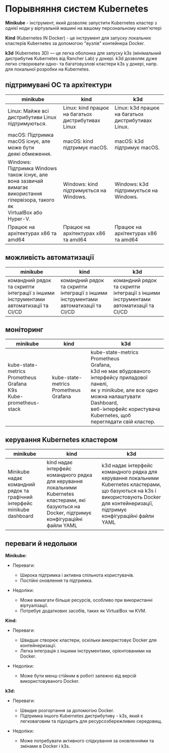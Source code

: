 # Порывняння систем Kubernetes

**Minikube** - інструмент, який дозволяє запустити Kubernetes кластер з однієї ноди у віртуальній машині на вашому персональному комп'ютері

**Kind** (Kubernetes IN Docker) - це інструмент для запуску локальних кластерів Kubernetes за допомогою "вузлів" контейнера Docker.

**k3d** (Kubernetes 3D) — це легка оболонка для запуску k3s (мінімальний дистрибутив Kubernetes від Rancher Lab) у докері. k3d дозволяє дуже легко створювати одно- та багатовузлові кластери k3s у докері, напр. для локальної розробки на Kubernetes.

## підтримувані ОС та архітектури

| minikube                                                                                                                            | kind                                               | k3d                                                |
|-------------------------------------------------------------------------------------------------------------------------------------|----------------------------------------------------|----------------------------------------------------|
| Linux: Майже всі дистрибутиви Linux підтримуються.                                                                                  | Linux: kind працює на багатьох дистрибутивах Linux | Linux: k3d працює на багатьох дистрибутивах Linux. |
| macOS: Підтримка macOS існує, але може бути <br> деякі обмеження.                                                                   | macOS: kind підтримує macOS.                       | macOS: k3d підтримує macOS.                        |
| Windows: Підтримка Windows також існує, але вона зазвичай<br>вимагає використання гіпервізора, такого як<br>VirtualBox або Hyper-V. | Windows: kind підтримується на Windows.            | Windows: k3d підтримується на Windows.             |
| Працює на архітектурах x86 та amd64                                                                                                 | Працює на архітектурах x86 та amd64                | Працює на архітектурах x86 та amd64                |


## можливість автоматизації

| minikube                                                                            | kind                                                                                | k3d                                                                                |
|-------------------------------------------------------------------------------------|-------------------------------------------------------------------------------------|------------------------------------------------------------------------------------|
| командний рядок та скрипти інтеграції з іншими інструментами автоматизації та CI/CD | командний рядок та скрипти інтеграції з іншими інструментами автоматизації та CI/CD |командний рядок та скрипти інтеграції з іншими інструментами автоматизації та CI/CD |

## моніторинг

| minikube                                                                     | kind                                        | k3d                                                                                                                                                                                                                                     |
|------------------------------------------------------------------------------|---------------------------------------------|-----------------------------------------------------------------------------------------------------------------------------------------------------------------------------------------------------------------------------------------|
| kube-state-metrics<br>Prometheus<br>Grafana<br>K9s<br>Kube-prometheus-stack  | kube-state-metrics<br>Prometheus<br>Grafana | kube-state-metrics<br>Prometheus<br>Grafana,<br>k3d не має вбудованого інтерфейсу приладової панелі,<br>як у minikube, але все одно можна налаштувати Dashboard,<br>веб-інтерфейс користувача Kubernetes, щоб переглядати свій кластер. |

## керування Kubernetes кластером

| minikube                                                                 | kind                                                                                                                                               | k3d                                                                                                                                                                                       |
|--------------------------------------------------------------------------|----------------------------------------------------------------------------------------------------------------------------------------------------|-------------------------------------------------------------------------------------------------------------------------------------------------------------------------------------------|
| Minikube надає командний рядок та графічний інтерфейс minikube dashboard | kind надає інтерфейс командного рядка для керування локальними Kubernetes кластерами, які базуються на Docker, підтримує конфігураційні файли YAML | k3d надає інтерфейс командного рядка для керування локальними Kubernetes кластерами, що базуються на k3s і використовують Docker для контейнеризації, підтримує конфігураційні файли YAML |

## переваги й недолыки

**Minikube:**
- Переваги:
    - Широка підтримка і активна спільнота користувачів.
    - Постійні оновлення та підтримка.

- Недоліки:
    - Може вимагати більше ресурсів, особливо при використанні віртуалізації.
    - Потребує додаткових засобів, таких як VirtualBox чи KVM.

**Kind:**
- Переваги:
    - Швидше створює кластери, оскільки використовує Docker для контейнеризації.
    - Легка інтеграція з іншими інструментами, орієнтованими на Docker.

- Недоліки:
    - Може бути менш стійким в роботі залежно від версій використовуваного Docker.

**k3d:**
- Переваги:
    - Швидке розгортання за допомогою Docker.
    - Підтримка іншого Kubernetes дистрибутиву - k3s, який є легковаговим та підходить для ресурсозбережливих середовищ.

- Недоліки:
    - Може потребувати активного слідкування за оновленнями та змінами в Docker і k3s.